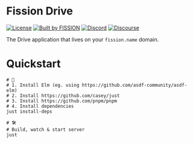 # Fission Drive

[![License](https://img.shields.io/badge/License-Apache%202.0-blue.svg)](https://github.com/fission-suite/drive/blob/master/LICENSE)
[![Built by FISSION](https://img.shields.io/badge/⌘-Built_by_FISSION-purple.svg)](https://fission.codes)
[![Discord](https://img.shields.io/discord/478735028319158273.svg)](https://discord.gg/zAQBDEq)
[![Discourse](https://img.shields.io/discourse/https/talk.fission.codes/topics)](https://talk.fission.codes)

The Drive application that lives on your `fission.name` domain.

# Quickstart

```shell
# 🍱
# 1. Install Elm (eg. using https://github.com/asdf-community/asdf-elm)
# 2. Install https://github.com/casey/just
# 3. Install https://github.com/pnpm/pnpm
# 4. Install dependencies
just install-deps

# 🛠
# Build, watch & start server
just
```
